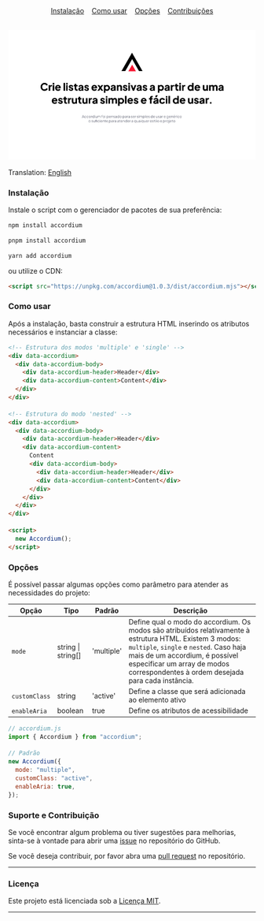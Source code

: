 <div align="center">
  <a href="#instalação">Instalação</a> 
  &nbsp;&nbsp;
  <a href="#como-usar">Como usar</a> 
  &nbsp;&nbsp;
  <a href="#opções">Opções</a>
  &nbsp;&nbsp;
  <a href="#suporte-e-contribuição">Contribuições</a>
</div>

<br>

![Accordium banner](/src/imgs/accordium-cover-pt-BR.png)

Translation: [English](./README.md)

### Instalação

Instale o script com o gerenciador de pacotes de sua preferência:

```javascript
npm install accordium
```

```javascript
pnpm install accordium
```

```javascript
yarn add accordium
```

ou utilize o CDN:

```html
<script src="https://unpkg.com/accordium@1.0.3/dist/accordium.mjs"></script>
```

### Como usar

Após a instalação, basta construir a estrutura HTML inserindo os atributos necessários e instanciar a classe:

```html
<!-- Estrutura dos modos 'multiple' e 'single' -->
<div data-accordium>
  <div data-accordium-body>
    <div data-accordium-header>Header</div>
    <div data-accordium-content>Content</div>
  </div>
</div>

<!-- Estrutura do modo 'nested' -->
<div data-accordium>
  <div data-accordium-body>
    <div data-accordium-header>Header</div>
    <div data-accordium-content>
      Content
      <div data-accordium-body>
        <div data-accordium-header>Header</div>
        <div data-accordium-content>Content</div>
      </div>
    </div>
  </div>
</div>

<script>
  new Accordium();
</script>
```

### Opções

É possível passar algumas opções como parâmetro para atender as necessidades do projeto:

| Opção         | Tipo               | Padrão     | Descrição                                                                                                                                                                                                                                                                 |
| ------------- | ------------------ | ---------- | ------------------------------------------------------------------------------------------------------------------------------------------------------------------------------------------------------------------------------------------------------------------------- |
| `mode`        | string \| string[] | 'multiple' | Define qual o modo do accordium. Os modos são atribuídos relativamente à estrutura HTML. Existem 3 modos: `multiple`, `single` e `nested`. Caso haja mais de um accordium, é possível especificar um array de modos correspondentes à ordem desejada para cada instância. |
| `customClass` | string             | 'active'   | Define a classe que será adicionada ao elemento ativo                                                                                                                                                                                                                     |
| `enableAria`  | boolean            | true       | Define os atributos de acessibilidade                                                                                                                                                                                                                                     |

```javascript
// accordium.js
import { Accordium } from "accordium";

// Padrão
new Accordium({
  mode: "multiple",
  customClass: "active",
  enableAria: true,
});
```

### Suporte e Contribuição

Se você encontrar algum problema ou tiver sugestões para melhorias, sinta-se à vontade para abrir uma [issue](https://github.com/sonidolabs/accordium/issues) no repositório do GitHub.

Se você deseja contribuir, por favor abra uma [pull request](https://github.com/sonidolabs/accordium/pulls) no repositório.

---

### Licença

Este projeto está licenciada sob a [Licença MIT](https://opensource.org/licenses/MIT).

---
